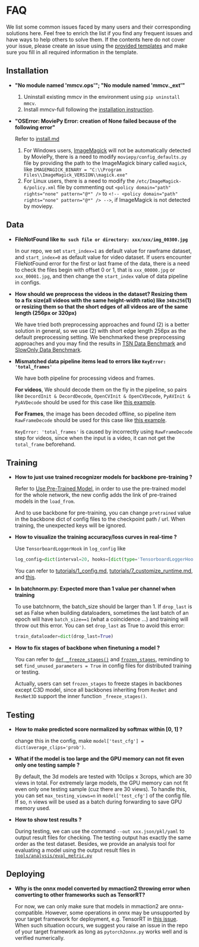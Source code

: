 # FAQ

We list some common issues faced by many users and their corresponding solutions here.
Feel free to enrich the list if you find any frequent issues and have ways to help others to solve them.
If the contents here do not cover your issue, please create an issue using the [provided templates](/.github/ISSUE_TEMPLATE/error-report.md) and make sure you fill in all required information in the template.

## Installation

- **"No module named 'mmcv.ops'"; "No module named 'mmcv._ext'"**

    1. Uninstall existing mmcv in the environment using `pip uninstall mmcv`.
    2. Install mmcv-full following the [installation instruction](https://mmcv.readthedocs.io/en/latest/#installation).

- **"OSError: MoviePy Error: creation of None failed because of the following error"**

    Refer to [install.md](https://github.com/open-mmlab/mmaction2/blob/master/docs/install.md#requirements)
    1. For Windows users, [ImageMagick](https://www.imagemagick.org/script/index.php) will not be automatically detected by MoviePy,
    there is a need to modify `moviepy/config_defaults.py` file by providing the path to the ImageMagick binary called `magick`,
    like `IMAGEMAGICK_BINARY = "C:\\Program Files\\ImageMagick_VERSION\\magick.exe"`
    2. For Linux users, there is a need to modify the `/etc/ImageMagick-6/policy.xml` file by commenting out
    `<policy domain="path" rights="none" pattern="@*" />` to `<!-- <policy domain="path" rights="none" pattern="@*" /> -->`,
    if ImageMagick is not detected by moviepy.

## Data

- **FileNotFound like `No such file or directory: xxx/xxx/img_00300.jpg`**

    In our repo, we set `start_index=1` as default value for rawframe dataset, and `start_index=0` as default value for video dataset.
    If users encounter FileNotFound error for the first or last frame of the data, there is a need to check the files begin with offset 0 or 1,
    that is `xxx_00000.jpg` or `xxx_00001.jpg`, and then change the `start_index` value of data pipeline in configs.

- **How should we preprocess the videos in the dataset? Resizing them to a fix size(all videos with the same height-width ratio) like `340x256`(1) or resizing them so that the short edges of all videos are of the same length (256px or 320px)**

    We have tried both preprocessing approaches and found (2) is a better solution in general, so we use (2) with short edge length 256px as the default preprocessing setting. We benchmarked these preprocessing approaches and you may find the results in [TSN Data Benchmark](https://github.com/open-mmlab/mmaction2/tree/master/configs/recognition/tsn) and [SlowOnly Data Benchmark](https://github.com/open-mmlab/mmaction2/tree/master/configs/recognition/tsn).

- **Mismatched data pipeline items lead to errors like `KeyError: 'total_frames'`**

    We have both pipeline for processing videos and frames.

    **For videos**, We should decode them on the fly in the pipeline, so pairs like `DecordInit & DecordDecode`, `OpenCVInit & OpenCVDecode`, `PyAVInit & PyAVDecode` should be used for this case like [this example](https://github.com/open-mmlab/mmaction2/blob/023777cfd26bb175f85d78c455f6869673e0aa09/configs/recognition/slowfast/slowfast_r50_video_4x16x1_256e_kinetics400_rgb.py#L47-L49).

    **For Frames**, the image has been decoded offline, so pipeline item `RawFrameDecode` should be used for this case like [this example](https://github.com/open-mmlab/mmaction2/blob/023777cfd26bb175f85d78c455f6869673e0aa09/configs/recognition/slowfast/slowfast_r50_8x8x1_256e_kinetics400_rgb.py#L49).

    `KeyError: 'total_frames'` is caused by incorrectly using `RawFrameDecode` step for videos, since when the input is a video, it can not get the `total_frame` beforehand.

## Training

- **How to just use trained recognizer models for backbone pre-training ?**

    Refer to [Use Pre-Trained Model](https://github.com/open-mmlab/mmaction2/blob/master/docs/tutorials/2_finetune.md#use-pre-trained-model),
    in order to use the pre-trained model for the whole network, the new config adds the link of pre-trained models in the `load_from`.

    And to use backbone for pre-training, you can change `pretrained` value in the backbone dict of config files to the checkpoint path / url.
    When training, the unexpected keys will be ignored.

- **How to visualize the training accuracy/loss curves in real-time ?**

    Use `TensorboardLoggerHook` in `log_config` like

    ```python
    log_config=dict(interval=20, hooks=[dict(type='TensorboardLoggerHook')])
    ```

    You can refer to [tutorials/1_config.md](tutorials/1_config.md), [tutorials/7_customize_runtime.md](tutorials/7_customize_runtime.md#log-config), and [this](https://github.com/open-mmlab/mmaction2/blob/master/configs/recognition/tsm/tsm_r50_1x1x8_50e_kinetics400_rgb.py#L118).

- **In batchnorm.py: Expected more than 1 value per channel when training**

    To use batchnorm, the batch_size should be larger than 1. If `drop_last` is set as False when building dataloaders, sometimes the last batch of an epoch will have `batch_size==1` (what a coincidence ...) and training will throw out this error. You can set `drop_last` as True to avoid this error:

    ```python
    train_dataloader=dict(drop_last=True)
    ```

- **How to fix stages of backbone when finetuning a model ?**

    You can refer to [`def _freeze_stages()`](https://github.com/open-mmlab/mmaction2/blob/0149a0e8c1e0380955db61680c0006626fd008e9/mmaction/models/backbones/x3d.py#L458) and [`frozen_stages`](https://github.com/open-mmlab/mmaction2/blob/0149a0e8c1e0380955db61680c0006626fd008e9/mmaction/models/backbones/x3d.py#L183-L184),
    reminding to set `find_unused_parameters = True` in config files for distributed training or testing.

    Actually, users can set `frozen_stages` to freeze stages in backbones except C3D model, since all backbones inheriting from `ResNet` and `ResNet3D` support the inner function `_freeze_stages()`.

## Testing

- **How to make predicted score normalized by softmax within [0, 1] ?**

    change this in the config, make `model['test_cfg'] = dict(average_clips='prob')`.

- **What if the model is too large and the GPU memory can not fit even only one testing sample ?**

    By default, the 3d models are tested with 10clips x 3crops, which are 30 views in total. For extremely large models, the GPU memory can not fit even only one testing sample (cuz there are 30 views). To handle this, you can set `max_testing_views=n` in `model['test_cfg']` of the config file. If so, n views will be used as a batch during forwarding to save GPU memory used.

- **How to show test results ?**

    During testing, we can use the command `--out xxx.json/pkl/yaml` to output result files for checking. The testing output has exactly the same order as the test dataset.
    Besides, we provide an analysis tool for evaluating a model using the output result files in [`tools/analysis/eval_metric.py`](/tools/analysis/eval_metric.py)

## Deploying

- **Why is the onnx model converted by mmaction2 throwing error when converting to other frameworks such as TensorRT?**

    For now, we can only make sure that models in mmaction2 are onnx-compatible. However, some operations in onnx may be unsupported by your target framework for deployment, e.g. TensorRT in [this issue](https://github.com/open-mmlab/mmaction2/issues/414). When such situation occurs, we suggest you raise an issue in the repo of your target framework as long as `pytorch2onnx.py` works well and is verified numerically.
